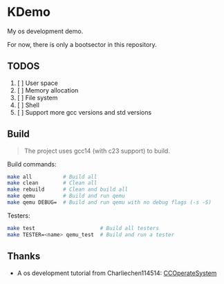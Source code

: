 # KDemo

My os development demo.

For now, there is only a bootsector in this repository.

## TODOS

1. [ ] User space
2. [ ] Memory allocation
3. [ ] File system
4. [ ] Shell
5. [ ] Support more gcc versions and std versions

## Build

> The project uses gcc14 (with c23 support) to build.

Build commands:

```bash
make all          # Build all
make clean        # Clean all
make rebuild      # Clean and build all
make qemu         # Build and run qemu
make qemu DEBUG=  # Build and run qemu with no debug flags (-s -S)
```

Testers:

```bash
make test                     # Build all testers
make TESTER=<name> qemu_test  # Build and run a tester
```

## Thanks

- A os development tutorial from Charliechen114514: [CCOperateSystem](https://github.com/Charliechen114514/CCOperateSystem)
